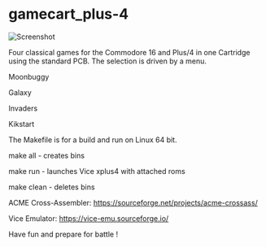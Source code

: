 # gamecart_plus-4

![Screenshot](http://www.cbmhardware.de/images/4gamescrt.jpg)


Four classical games for the Commodore 16 and Plus/4 in one Cartridge using the standard PCB. The selection is driven by a menu. 

Moonbuggy

Galaxy

Invaders

Kikstart


The Makefile is for a build and run on Linux 64 bit.

make all - creates bins

make run - launches Vice xplus4 with attached roms

make clean - deletes bins


ACME Cross-Assembler: https://sourceforge.net/projects/acme-crossass/

Vice Emulator: https://vice-emu.sourceforge.io/

Have fun and prepare for battle !
